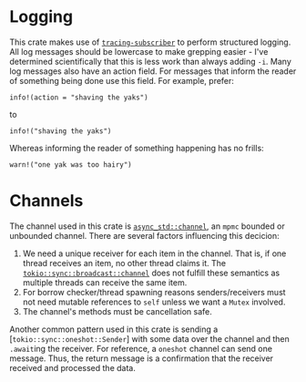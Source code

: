 # Logging
This crate makes use of [`tracing-subscriber`] to perform structured logging.
All log messages should be lowercase to make grepping easier - I've determined
scientifically that this is less work than always adding `-i`. Many log messages
also have an action field. For messages that inform the reader of something being
done use this field. For example, prefer:
```
info!(action = "shaving the yaks")
```
to
```
info!("shaving the yaks")
```
Whereas informing the reader of something happening has no frills:
```
warn!("one yak was too hairy")
```

# Channels
The channel used in this crate is [`async_std::channel`], an `mpmc` bounded
or unbounded channel. There are several factors influencing this decicion:
1. We need a unique receiver for each item in the channel. That is, if one thread
receives an item, no other thread claims it. The [`tokio::sync::broadcast::channel`]
does not fulfill these semantics as multiple threads can receive the same item.
2. For borrow checker/thread spawning reasons senders/receivers must not need
mutable references to `self` unless we want a `Mutex` involved.
3. The channel's methods must be cancellation safe.

Another common pattern used in this crate is sending a [`tokio::sync::oneshot::Sender`]
with some data over the channel and then `.await`ing the receiver. For reference, a
`oneshot` channel can send one message. Thus, the return message is a confirmation
that the receiver received and processed the data.


[`tracing-subscriber`]: https://docs.rs/tracing-subscriber/latest/tracing_subscriber/
[`async_std::channel`]: https://docs.rs/async-std/latest/async_std/channel/index.html
[`tokio::sync::broadcast::channel`]: https://docs.rs/tokio/latest/tokio/sync/broadcast/index.html
[`tokio::oneshot`]: https://docs.rs/tokio/latest/tokio/sync/oneshot/index.html

